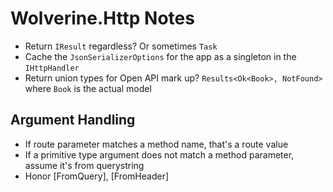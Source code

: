 # Wolverine.Http Notes

* Return `IResult` regardless? Or sometimes `Task`
* Cache the `JsonSerializerOptions` for the app as a singleton in the `IHttpHandler`
* Return union types for Open API mark up? `Results<Ok<Book>, NotFound>` where `Book` is the actual model

## Argument Handling

* If route parameter matches a method name, that's a route value
* If a primitive type argument does not match a method parameter, assume it's from querystring
* Honor [FromQuery], [FromHeader]